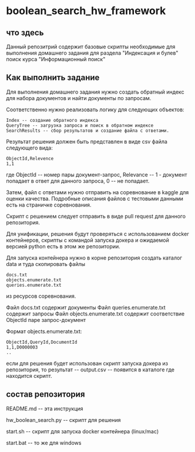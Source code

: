 # boolean_search_hw_framework

## что здесь
Данный репозитрий содержит базовые скрипты необходимые для выполнения домашнего задания для раздела "Индексация и булев" поиск курса "Информационный поиск"

## Как выполнить задание
Для выполнения домашнего задания нужно создать обратный индекс для набора документов и найти документы по запросам.

Соответственно нужно реализовать логику для следующих объектов:
```
Index -- создание обратного индекса
QueryTree -- загрузка запроса и поиск в обратном индексе
SearchResults -- сбор результатов и создание файла с ответами.
```
Результат решения должен быть представлен в виде csv файла следующего вида:

```
ObjectId,Relevence
1,1
```
где ObjectId -- номер пары документ-запрос, Relevance -- 1 - документ попадает в ответ для данного запроса, 0 -- не попадает.

Затем, файл с ответами нужно отправить на соревнование в kaggle для оценки качества.
Подробные описания файлов с тестовыми данными есть на страничке соревнования.

Скрипт с решением следует отправить в виде pull request для данного репозитория.

Для унификации, решения будут проверяться с использованием docker контейнеров, скрипты с командой запуска докера и ожидаемой версией python есть в этом же репозитории.

Для запуска контейнера нужно в корне репозитория создать каталог data и туда скопировать файлы
```
docs.txt
objects.enumerate.txt
queries.enumerate.txt
```
из ресурсов соревнования.

Файл docs.txt содержит документы
Файл queries.enumerate.txt содержит запросы
Файл objects.enumerate.txt содержит соответствие ObjectId паре запрос-документ

Формат objects.enumerate.txt:

```
ObjectId,QueryId,DocumentId
1,1,D0000003
..
```

если для решения будет использован скрипт запуска докера из репозитория, то результат -- output.csv -- появится в каталоге где находится скрипт.

## состав репозитория

README.md -- эта инструкция

hw_boolean_search.py -- скрипт для решения

start.sh -- скрипт для запуска docker контейнера (linux/mac)

start.bat -- то же для windows

